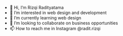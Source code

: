- 👋 Hi, I’m Rizqi Radityatama
- 👀 I’m interested in web design and development
- 🌱 I’m currently learning web design
- 💞️ I’m looking to collaborate on business opportunities
- 📫 How to reach me in Instagram @radit.rizqi

<!---
rizzyP/rizzyP is a ✨ special ✨ repository because its `README.md` (this file) appears on your GitHub profile.
You can click the Preview link to take a look at your changes.
--->
